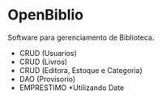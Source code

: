 OpenBiblio
==========

Software para gerenciamento de Biblioteca.
- CRUD (Usuarios)
- CRUD (Livros)
- CRUD (Editora, Estoque e Categoria)
- DAO (Provisorio)
- EMPRESTIMO *Utilizando Date
